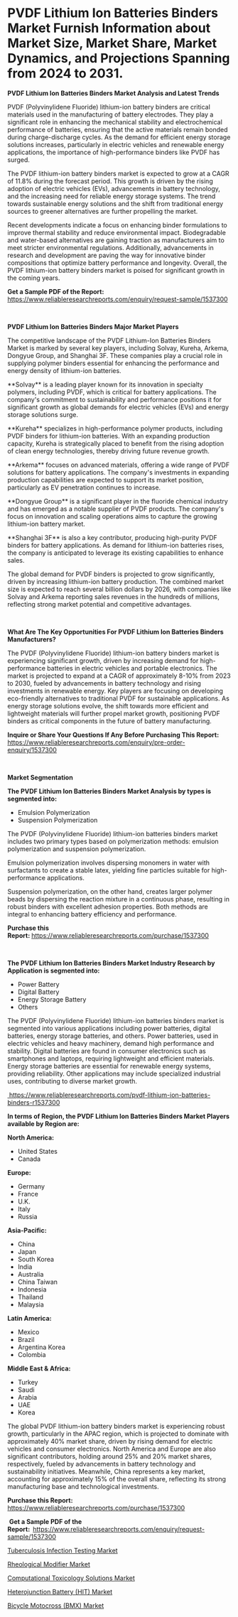 <p><h1>PVDF Lithium Ion Batteries Binders Market Furnish Information about Market Size, Market Share, Market Dynamics, and Projections Spanning from 2024 to 2031.</h1></p><p><strong>PVDF Lithium Ion Batteries Binders Market Analysis and Latest Trends</strong></p>
<p><p>PVDF (Polyvinylidene Fluoride) lithium-ion battery binders are critical materials used in the manufacturing of battery electrodes. They play a significant role in enhancing the mechanical stability and electrochemical performance of batteries, ensuring that the active materials remain bonded during charge-discharge cycles. As the demand for efficient energy storage solutions increases, particularly in electric vehicles and renewable energy applications, the importance of high-performance binders like PVDF has surged.</p><p>The PVDF lithium-ion battery binders market is expected to grow at a CAGR of 11.8% during the forecast period. This growth is driven by the rising adoption of electric vehicles (EVs), advancements in battery technology, and the increasing need for reliable energy storage systems. The trend towards sustainable energy solutions and the shift from traditional energy sources to greener alternatives are further propelling the market.</p><p>Recent developments indicate a focus on enhancing binder formulations to improve thermal stability and reduce environmental impact. Biodegradable and water-based alternatives are gaining traction as manufacturers aim to meet stricter environmental regulations. Additionally, advancements in research and development are paving the way for innovative binder compositions that optimize battery performance and longevity. Overall, the PVDF lithium-ion battery binders market is poised for significant growth in the coming years.</p></p>
<p><strong>Get a Sample PDF of the Report:&nbsp;</strong> <a href="https://www.reliableresearchreports.com/enquiry/request-sample/1537300?utm_campaign=1486&utm_medium=2&utm_source=Github&utm_content=ia&utm_term=12102024&utm_id=pvdf-lithium-ion-batteries-binders">https://www.reliableresearchreports.com/enquiry/request-sample/1537300</a></p>
<p>&nbsp;</p>
<p><strong>PVDF Lithium Ion Batteries Binders Major Market Players</strong></p>
<p><p>The competitive landscape of the PVDF Lithium-Ion Batteries Binders Market is marked by several key players, including Solvay, Kureha, Arkema, Dongyue Group, and Shanghai 3F. These companies play a crucial role in supplying polymer binders essential for enhancing the performance and energy density of lithium-ion batteries.</p><p>**Solvay** is a leading player known for its innovation in specialty polymers, including PVDF, which is critical for battery applications. The company's commitment to sustainability and performance positions it for significant growth as global demands for electric vehicles (EVs) and energy storage solutions surge. </p><p>**Kureha** specializes in high-performance polymer products, including PVDF binders for lithium-ion batteries. With an expanding production capacity, Kureha is strategically placed to benefit from the rising adoption of clean energy technologies, thereby driving future revenue growth.</p><p>**Arkema** focuses on advanced materials, offering a wide range of PVDF solutions for battery applications. The company's investments in expanding production capabilities are expected to support its market position, particularly as EV penetration continues to increase.</p><p>**Dongyue Group** is a significant player in the fluoride chemical industry and has emerged as a notable supplier of PVDF products. The company's focus on innovation and scaling operations aims to capture the growing lithium-ion battery market.</p><p>**Shanghai 3F** is also a key contributor, producing high-purity PVDF binders for battery applications. As demand for lithium-ion batteries rises, the company is anticipated to leverage its existing capabilities to enhance sales.</p><p>The global demand for PVDF binders is projected to grow significantly, driven by increasing lithium-ion battery production. The combined market size is expected to reach several billion dollars by 2026, with companies like Solvay and Arkema reporting sales revenues in the hundreds of millions, reflecting strong market potential and competitive advantages.</p></p>
<p>&nbsp;</p>
<p><strong>What Are The Key Opportunities For PVDF Lithium Ion Batteries Binders Manufacturers?</strong></p>
<p><p>The PVDF (Polyvinylidene Fluoride) lithium-ion battery binders market is experiencing significant growth, driven by increasing demand for high-performance batteries in electric vehicles and portable electronics. The market is projected to expand at a CAGR of approximately 8-10% from 2023 to 2030, fueled by advancements in battery technology and rising investments in renewable energy. Key players are focusing on developing eco-friendly alternatives to traditional PVDF for sustainable applications. As energy storage solutions evolve, the shift towards more efficient and lightweight materials will further propel market growth, positioning PVDF binders as critical components in the future of battery manufacturing.</p></p>
<p><strong>Inquire or Share Your Questions If Any Before Purchasing This Report:</strong> <a href="https://www.reliableresearchreports.com/enquiry/pre-order-enquiry/1537300?utm_campaign=1486&utm_medium=2&utm_source=Github&utm_content=ia&utm_term=12102024&utm_id=pvdf-lithium-ion-batteries-binders">https://www.reliableresearchreports.com/enquiry/pre-order-enquiry/1537300</a></p>
<p>&nbsp;</p>
<p><strong>Market Segmentation</strong></p>
<p><strong>The PVDF Lithium Ion Batteries Binders Market Analysis by types is segmented into:</strong></p>
<p><ul><li>Emulsion Polymerization</li><li>Suspension Polymerization</li></ul></p>
<p><p>The PVDF (Polyvinylidene Fluoride) lithium-ion batteries binders market includes two primary types based on polymerization methods: emulsion polymerization and suspension polymerization. </p><p>Emulsion polymerization involves dispersing monomers in water with surfactants to create a stable latex, yielding fine particles suitable for high-performance applications. </p><p>Suspension polymerization, on the other hand, creates larger polymer beads by dispersing the reaction mixture in a continuous phase, resulting in robust binders with excellent adhesion properties. Both methods are integral to enhancing battery efficiency and performance.</p></p>
<p><strong>Purchase this Report:&nbsp;</strong><a href="https://www.reliableresearchreports.com/purchase/1537300?utm_campaign=1486&utm_medium=2&utm_source=Github&utm_content=ia&utm_term=12102024&utm_id=pvdf-lithium-ion-batteries-binders">https://www.reliableresearchreports.com/purchase/1537300</a></p>
<p>&nbsp;</p>
<p><strong>The PVDF Lithium Ion Batteries Binders Market Industry Research by Application is segmented into:</strong></p>
<p><ul><li>Power Battery</li><li>Digital Battery</li><li>Energy Storage Battery</li><li>Others</li></ul></p>
<p><p>The PVDF (Polyvinylidene Fluoride) lithium-ion batteries binders market is segmented into various applications including power batteries, digital batteries, energy storage batteries, and others. Power batteries, used in electric vehicles and heavy machinery, demand high performance and stability. Digital batteries are found in consumer electronics such as smartphones and laptops, requiring lightweight and efficient materials. Energy storage batteries are essential for renewable energy systems, providing reliability. Other applications may include specialized industrial uses, contributing to diverse market growth.</p></p>
<p><a href="https://www.reliableresearchreports.com/pvdf-lithium-ion-batteries-binders-r1537300?utm_campaign=1486&utm_medium=2&utm_source=Github&utm_content=ia&utm_term=12102024&utm_id=pvdf-lithium-ion-batteries-binders">&nbsp;https://www.reliableresearchreports.com/pvdf-lithium-ion-batteries-binders-r1537300</a></p>
<p><strong>In terms of Region, the PVDF Lithium Ion Batteries Binders Market Players available by Region are:</strong></p>
<p>
    <p> <strong> North America: </strong>
        <ul>
            <li>United States</li>
            <li>Canada</li>
        </ul>
        </p> 
    <p> <strong> Europe: </strong>
        <ul>
            <li>Germany</li>
            <li>France</li>
            <li>U.K.</li>
            <li>Italy</li>
            <li>Russia</li>
        </ul>
        </p> 
    <p> <strong> Asia-Pacific: </strong>
        <ul>
            <li>China</li>
            <li>Japan</li>
            <li>South Korea</li>
            <li>India</li>
            <li>Australia</li>
            <li>China Taiwan</li>
            <li>Indonesia</li>
            <li>Thailand</li>
            <li>Malaysia</li>
        </ul>
        </p> 
    <p> <strong> Latin America: </strong>
        <ul>
            <li>Mexico</li>
            <li>Brazil</li>
            <li>Argentina Korea</li>
            <li>Colombia</li>
        </ul>
        </p> 
    <p> <strong> Middle East & Africa: </strong>
        <ul>
            <li>Turkey</li>
            <li>Saudi</li>
            <li>Arabia</li>
            <li>UAE</li>
            <li>Korea</li>
        </ul>
    </p>
    </p>
<p><p>The global PVDF lithium-ion battery binders market is experiencing robust growth, particularly in the APAC region, which is projected to dominate with approximately 40% market share, driven by rising demand for electric vehicles and consumer electronics. North America and Europe are also significant contributors, holding around 25% and 20% market shares, respectively, fueled by advancements in battery technology and sustainability initiatives. Meanwhile, China represents a key market, accounting for approximately 15% of the overall share, reflecting its strong manufacturing base and technological investments.</p></p>
<p><strong>Purchase this Report: </strong><a href="https://www.reliableresearchreports.com/purchase/1537300?utm_campaign=1486&utm_medium=2&utm_source=Github&utm_content=ia&utm_term=12102024&utm_id=pvdf-lithium-ion-batteries-binders">https://www.reliableresearchreports.com/purchase/1537300</a></p>
<p>&nbsp;<strong>Get a Sample PDF of the Report:&nbsp;&nbsp;</strong><a href="https://www.reliableresearchreports.com/enquiry/request-sample/1537300?utm_campaign=1486&utm_medium=2&utm_source=Github&utm_content=ia&utm_term=12102024&utm_id=pvdf-lithium-ion-batteries-binders">https://www.reliableresearchreports.com/enquiry/request-sample/1537300</a></p>
<p><strong></strong></p>
<p><p><a href="https://www.linkedin.com/pulse/exploring-tuberculosis-infection-testing-market-strategic-insights-spjqf?utm_campaign=1486&utm_medium=2&utm_source=Github&utm_content=ia&utm_term=12102024&utm_id=pvdf-lithium-ion-batteries-binders">Tuberculosis Infection Testing Market</a></p><p><a href="https://github.com/chaschadedn/Market-Research-Report-List-1/blob/main/rheological-modifier-market.md?utm_campaign=1486&utm_medium=2&utm_source=Github&utm_content=ia&utm_term=12102024&utm_id=pvdf-lithium-ion-batteries-binders">Rheological Modifier Market</a></p><p><a href="https://github.com/kyleetroxilbu/Market-Research-Report-List-1/blob/main/computational-toxicology-solutions-market.md?utm_campaign=1486&utm_medium=2&utm_source=Github&utm_content=ia&utm_term=12102024&utm_id=pvdf-lithium-ion-batteries-binders">Computational Toxicology Solutions Market</a></p><p><a href="https://www.linkedin.com/pulse/emerging-trends-heterojunction-battery-hit-market-global-outlook-ybgme?utm_campaign=1486&utm_medium=2&utm_source=Github&utm_content=ia&utm_term=12102024&utm_id=pvdf-lithium-ion-batteries-binders">Heterojunction Battery (HIT) Market</a></p><p><a href="https://www.linkedin.com/pulse/charting-future-comprehensive-analysis-global-bicycle-motocross-nor2c?utm_campaign=1486&utm_medium=2&utm_source=Github&utm_content=ia&utm_term=12102024&utm_id=pvdf-lithium-ion-batteries-binders">Bicycle Motocross (BMX) Market</a></p></p>